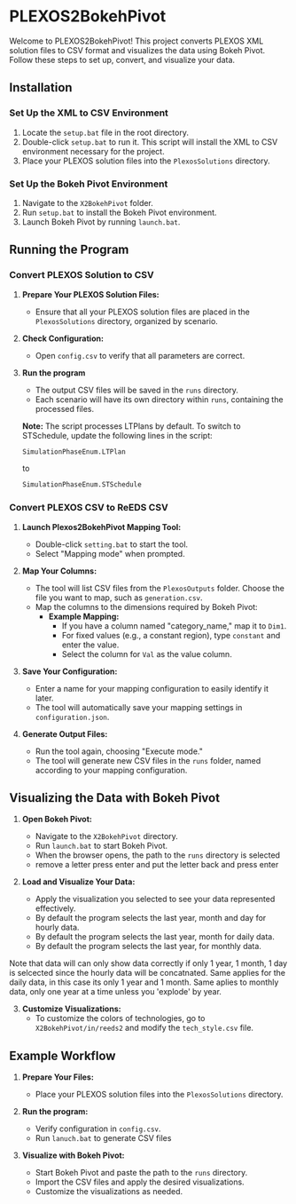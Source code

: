 # PLEXOS2BokehPivot

Welcome to PLEXOS2BokehPivot! This project converts PLEXOS XML solution files to CSV format and visualizes the data using Bokeh Pivot. Follow these steps to set up, convert, and visualize your data.

## Installation

### Set Up the XML to CSV Environment

1. Locate the `setup.bat` file in the root directory.
2. Double-click `setup.bat` to run it. This script will install the XML to CSV environment necessary for the project.
3. Place your PLEXOS solution files into the `PlexosSolutions` directory.

### Set Up the Bokeh Pivot Environment

1. Navigate to the `X2BokehPivot` folder.
2. Run `setup.bat` to install the Bokeh Pivot environment.
3. Launch Bokeh Pivot by running `launch.bat`.

## Running the Program

### Convert PLEXOS Solution to CSV

1. **Prepare Your PLEXOS Solution Files:**
   - Ensure that all your PLEXOS solution files are placed in the `PlexosSolutions` directory, organized by scenario.

2. **Check Configuration:**
   - Open `config.csv` to verify that all parameters are correct.

3. **Run the program**
   - The output CSV files will be saved in the `runs` directory.
   - Each scenario will have its own directory within `runs`, containing the processed files.

   **Note:** The script processes LTPlans by default. To switch to STSchedule, update the following lines in the script:

    ```python
    SimulationPhaseEnum.LTPlan
    ```

    to

    ```python
    SimulationPhaseEnum.STSchedule
    ```

### Convert PLEXOS CSV to ReEDS CSV

1. **Launch Plexos2BokehPivot Mapping Tool:**
   - Double-click `setting.bat` to start the tool.
   - Select "Mapping mode" when prompted.

2. **Map Your Columns:**
   - The tool will list CSV files from the `PlexosOutputs` folder. Choose the file you want to map, such as `generation.csv`.
   - Map the columns to the dimensions required by Bokeh Pivot:
     - **Example Mapping:**
       - If you have a column named "category_name," map it to `Dim1`.
       - For fixed values (e.g., a constant region), type `constant` and enter the value.
       - Select the column for `Val` as the value column.

3. **Save Your Configuration:**
   - Enter a name for your mapping configuration to easily identify it later.
   - The tool will automatically save your mapping settings in `configuration.json`.

4. **Generate Output Files:**
   - Run the tool again, choosing "Execute mode."
   - The tool will generate new CSV files in the `runs` folder, named according to your mapping configuration.

## Visualizing the Data with Bokeh Pivot

1. **Open Bokeh Pivot:**
   - Navigate to the `X2BokehPivot` directory.
   - Run `launch.bat` to start Bokeh Pivot.
   - When the browser opens, the path to the `runs` directory is selected
   - remove a letter press enter and put the letter back and press enter

2. **Load and Visualize Your Data:**
   - Apply the visualization you selected to see your data represented effectively.
   - By default the program selects the last year, month and day for hourly data.
   - By default the program selects the last year, month for daily data.
   - By default the program selects the last year, for monthly data. 

Note that data will can only show data correctly if only 1 year, 1 month, 1 day is selcected since the hourly data will be concatnated.
Same applies for the daily data, in this case its only 1 year and 1 month. Same aplies to monthly data, only one year at a time unless you 'explode' by year.



3. **Customize Visualizations:**
   - To customize the colors of technologies, go to `X2BokehPivot/in/reeds2` and modify the `tech_style.csv` file.

## Example Workflow

1. **Prepare Your Files:**
   - Place your PLEXOS solution files into the `PlexosSolutions` directory.

2. **Run the program:**
   - Verify configuration in `config.csv`.
   - Run `lanuch.bat` to generate CSV files

3. **Visualize with Bokeh Pivot:**
   - Start Bokeh Pivot and paste the path to the `runs` directory.
   - Import the CSV files and apply the desired visualizations.
   - Customize the visualizations as needed.

